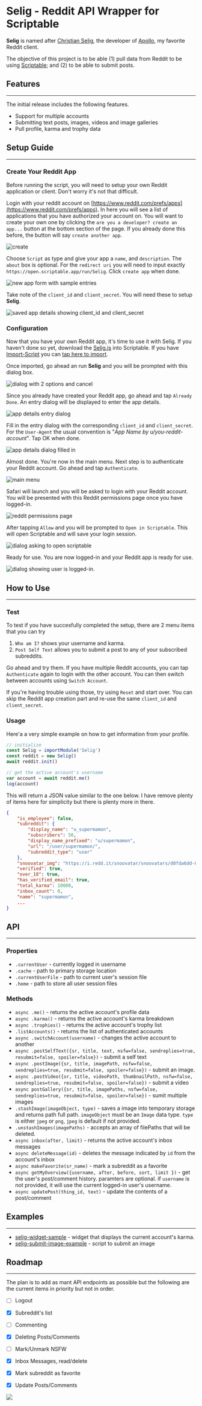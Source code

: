 # Selig - Reddit API Wrapper for Scriptable

**Selig** is named after [Christian Selig](https://twitter.com/ChristianSelig), the developer of [Apollo](https://apolloapp.io), my favorite Reddit client.

The objective of this project is to be able (1) pull data from Reddit to be using [Scriptable](https://scriptable.app); and (2) to be able to submit posts. 

## Features
---
The initial release includes the following features.

* Support for multiple accounts
* Submitting text posts, images, videos and image galleries
* Pull profile, karma and trophy data

## Setup Guide
---

### **Create Your Reddit App**

Before running the script, you will need to setup your own Reddit application or client. Don't worry it's not that difficult. 

Login with your reddit account on [https://www.reddit.com/prefs/apps](https://www.reddit.com/prefs/apps). In here you will see a list of applications that you have authorized your account on. You will want to create your own one by clicking the `are you a developer? create an app...` button at the bottom section of the page. If you already done this before, the button will say `create another app`.

![create](docs/img/02-create-app.png)

Choose `Script` as type and give your app a `name`, and `description`. The `about` box is optional. For the `redirect uri` you will need to input exactly `https://open.scriptable.app/run/Selig`. Click `create app` when done.

![new app form with sample entries](docs/img/03-new-app.png)

Take note of the `client_id` and `client_secret`. You will need these to setup **Selig**.

![saved app details showing client_id and client_secret](docs/img/04-app-keys.png)

### **Configuration**

Now that you have your own Reddit app, it's time to use it with Selig. If you haven't done so yet, download the [Selig.js](Selig.js) into Scriptable. If you have [Import-Script](https://github.com/supermamon/scriptable-scripts/tree/master/Import-Script) you can [tap here to import](https://open.scriptable.app/run/Import-Script?url=https://github.com/supermamon/scriptable-selig/Selig.js).


Once imported, go ahead an run **Selig** and you will be prompted with this dialog box.

![dialog with 2 options and cancel](docs/img/05-first-run.png)

Since you already have created your Reddit app, go ahead and tap `Already Done`. An entry dialog will be displayed to enter the app details.

![app details entry dialog](docs/img/06-client-details-entry.png)

Fill in the entry dialog with the corresponding `client_id` and `client_secret`. For the `User-Agent` the usual convention is "*App Name by u/you-reddit-account*". Tap OK when done.

![app details dialog filled in](docs/img/07-client-details-filled.png)

Almost done. You're now in the main menu. Next step is to authenticate your Reddit account. Go ahead and tap `Authenticate`.

![main menu](docs/img/08-menu.png)

Safari will launch and you will be asked to login with your Reddit account. You will be presented with this Reddit permissions page once you have logged-in.

![reddit permissions page](docs/img/09-allow.png)

After tapping `Allow` and you will be prompted to `Open in Scriptable`. This will open Scriptable and will save your login session.

![dialog asking to open scriptable](docs/img/10-redirect.png)

Ready for use. You are now logged-in and your Reddit app is ready for use. 

![dialog showing user is logged-in](docs/img/11-ready.png).


## How to Use
---

### **Test**

To test if you have succesfully completed the setup, there are 2 menu items that you can try

1. `Who am I?` shows your username and karma.
2. `Post Self Text` allows you to submit a post to any of your subscribed subreddits.

Go ahead and try them. If you have multiple Reddit accounts, you can tap `Authenticate` again to login with the other account. You can then switch between accounts using `Switch Account`.

If you're having trouble using those, try using `Reset` and start over. You can skip the Reddit app creation part and re-use the same `client_id` and `client_secret`.


### **Usage**

Here'a a very simple example on how to get information from your profile.

```javascript
// initialize
const Selig = importModule('Selig')
const reddit = new Selig()
await reddit.init()

// get the active account's username
var account = await reddit.me()
log(account)
```

This will return a JSON value similar to the one below. I have remove plenty of items here for simplicity but there is plenty more in there.
```json
{
    "is_employee": false,
    "subreddit": {
        "display_name": "u_supermamon",
        "subscribers": 50,
        "display_name_prefixed": "u/supermamon",
        "url": "/user/supermamon/",
        "subreddit_type": "user"
    },
    "snoovatar_img": "https://i.redd.it/snoovatar/snoovatars/d0fda6dd-0995-4f71-a688-199300e36a7b.png",
    "verified": true,
    "over_18": true,
    "has_verified_email": true,
    "total_karma": 10000,
    "inbox_count": 0,
    "name": "supermamon",
    ...
}
```

## API
---

### Properties
* `.currentUser` - currently logged in username
* `.cache` - path to primary storage location
* `.currentUserFile` - path to current user's session file
* `.home` - path to store all user session files

### Methods
* `async .me()` - returns the active account's profile data
* `async .karma()` - returns the active account's karma breakdown
* `async .trophies()` - returns the active account's trophy list
* `.listAccounts()` - returns the list of authenticated accounts
* `async .switchAccount(username)` - changes the active account to another
* `async .postSelfText({sr, title, text, nsfw=false, sendreplies=true, resubmit=false, spoiler=false})` - submit a self text
* `async .postImage({sr, title, imagePath, nsfw=false, sendreplies=true, resubmit=false, spoiler=false})` - submit an image.
* `async .postVideo({sr, title, videoPath, thumbnailPath, nsfw=false, sendreplies=true, resubmit=false, spoiler=false})` - submit a video
* `async postGallery({sr, title, imagePaths, nsfw=false, sendreplies=true, resubmit=false, spoiler=false})` - sumit multiple images
* `.stashImage(imageObject, type)` - saves a image into temporary storage and returns path full path. `imageObject` must be an `Image` data type. `type` is either `jpeg` or `png`, `jpeg` is default if not provided.
* `.unstashImages(imagePaths)` - accepts an array of filePaths that will be deleted.
* `async inbox(after, limit)` - returns the active account's inbox messages
* `async deleteMessage(id)` - deletes the message indicated by `id` from the account's inbox
* `async makeFavorite(sr_name)` - mark a subreddit as a favorite
* `async getMyOverview({username, after, before, sort, limit })` - get the user's post/comment history. paramters are optional. if `username` is not provided, it will use the current logged-in user's username.
* `async updatePost(thing_id, text)` - update the contents of a post/comment 



## Examples
---

* [selig-widget-sample](examples/selig-widget-sample.js) - widget that displays the current account's karma.
* [selig-submit-image-example](examples/selig-submit-image-example.js) - script to submit an image


## Roadmap
---

The plan is to add as mant API endpoints as possible but the following are the current items in priority but not in order.

- [ ] Logout
- [x] Subreddit's list
- [ ] Commenting
- [x] Deleting Posts/Comments
- [ ] Mark/Unmark NSFW
- [x] Inbox Messages, read/delete
- [x] Mark subreddit as favorite
- [x] Update Posts/Comments


![](https://lynks.cc/gh-selig/track)